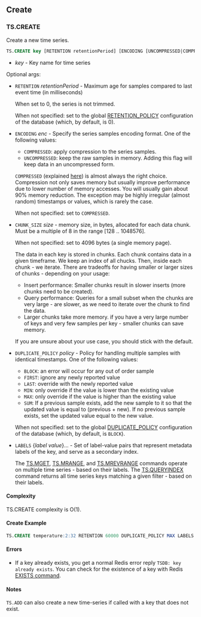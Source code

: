 ## Create

### TS.CREATE

Create a new time series. 

```sql
TS.CREATE key [RETENTION retentionPeriod] [ENCODING [UNCOMPRESSED|COMPRESSED]] [CHUNK_SIZE size] [DUPLICATE_POLICY policy] [LABELS {label value}...]
```

- _key_ - Key name for time series

Optional args:

- `RETENTION` _retentionPeriod_ - Maximum age for samples compared to last event time (in milliseconds)

   When set to 0, the series is not trimmed.

   When not specified: set to the global [RETENTION_POLICY](https://redis.io/docs/stack/timeseries/configuration/#retention_policy) configuration of the database (which, by default, is 0).

- `ENCODING` _enc_ - Specify the series samples encoding format. One of the following values:
   - `COMPRESSED`: apply compression to the series samples.
   - `UNCOMPRESSED`: keep the raw samples in memory. Adding this flag will keep data in an uncompressed form. 

   `COMPRESSED` (explained [here](https://redis.com/blog/redistimeseries-version-1-2-is-here/)) is almost always the right choice. Compression not only saves memory but usually improve performance due to lower number of memory accesses. You will usually gain about 90% memory reduction. The exception may be highly irregular (almost random) timestamps or values, which is rarely the case.

   When not specified: set to `COMPRESSED`.

- `CHUNK_SIZE` _size_ - memory size, in bytes, allocated for each data chunk. Must be a multiple of 8 in the range [128 .. 1048576].

   When not specified: set to 4096 bytes (a single memory page).

   The data in each key is stored in chunks. Each chunk contains data in a given timeframe. We keep an index of all chucks. Then, inside each chunk - we iterate. There are tradeoffs for having smaller or larger sizes of chunks - depending on your usage:

   - Insert performance: Smaller chunks result in slower inserts (more chunks need to be created).
   - Query performance: Queries for a small subset when the chunks are very large - are slower, as we need to iterate over the chunk to find the data.
   - Larger chunks take more memory. if you have a very large number of keys and very few samples per key - smaller chunks can save memory.

   If you are unsure about your use case, you should stick with the default.

- `DUPLICATE_POLICY` _policy_ - Policy for handling multiple samples with identical timestamps. One of the following values:
  - `BLOCK`: an error will occur for any out of order sample
  - `FIRST`: ignore any newly reported value
  - `LAST`: override with the newly reported value
  - `MIN`: only override if the value is lower than the existing value
  - `MAX`: only override if the value is higher than the existing value
  - `SUM`: If a previous sample exists, add the new sample to it so that the updated value is equal to (previous + new). If no previous sample exists, set the updated value equal to the new value.

  When not specified: set to the global [DUPLICATE_POLICY](https://redis.io/docs/stack/timeseries/configuration/#duplicate_policy) configuration of the database (which, by default, is `BLOCK`).

- `LABELS` {_label_ _value_}... - Set of label-value pairs that represent metadata labels of the key, and serve as a secondary index.

  The [TS.MGET](https://redis.io/commands/ts.mget/), [TS.MRANGE](https://redis.io/commands/ts.mrange/), and [TS.MREVRANGE](https://redis.io/commands/ts.mrevrange/) commands operate on multiple time series - based on their labels. The [TS.QUERYINDEX](https://redis.io/commands/ts.queryindex/) command returns all time series keys matching a given filter - based on their labels.

#### Complexity

TS.CREATE complexity is O(1).

#### Create Example

```sql
TS.CREATE temperature:2:32 RETENTION 60000 DUPLICATE_POLICY MAX LABELS sensor_id 2 area_id 32
```

#### Errors

* If a key already exists, you get a normal Redis error reply `TSDB: key already exists`. You can check for the existence of a key with Redis [EXISTS command](https://redis.io/commands/exists).

#### Notes

`TS.ADD` can also create a new time-series if called with a key that does not exist.
